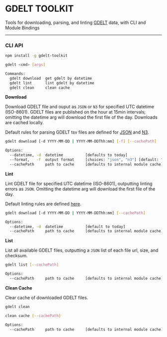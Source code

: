 # GDELT TOOLKIT

Tools for downloading, parsing, and linting [GDELT](//www.gdeltproject.org) data, with CLI and Module Bindings

---

### CLI API
```bash
npm install -g gdelt-toolkit

gdelt <cmd> [args]

Commands:
  gdelt download  get gdelt by datetime
  gdelt lint      lint gdelt by datetime
  gdelt clean     clean cache
```


**Download**

Download GDELT file and ouput as `JSON` or `N3` for specified UTC datetime (ISO-8601).  GDELT files are published on the hour at 15min intervals; omitting the datetime arg will download the first file of the day.  Downloads are cached locally.

Default rules for parsing GDELT tsv files are defined for [JSON](https://github.com/jameslaneconkling/gdelt-toolkit/blob/master/config/jsonTransform.js) and [N3](https://github.com/jameslaneconkling/gdelt-toolkit/blob/master/config/tripleTransform.js).

```bash
gdelt download [-d YYYY-MM-DD | YYYY-MM-DDThh:mm] [-f] [--cachePath]

Options:
  --datetime, -d  datetime          [defaults to today]
  --format,   -f  output format     [choices: "json", "n3"] [default: "json"]
  --cachePath     path to cache     [defaults to internal module cache]
```


**Lint**

Lint GDELT file for specified UTC datetime (ISO-8601), outputting linting errors as `JSON`.  Omitting the datetime arg will download the first file of the day.

Default linting rules are defined [here](https://github.com/jameslaneconkling/gdelt-toolkit/blob/master/config/linters.js).

```bash
gdelt download [-d YYYY-MM-DD | YYYY-MM-DDThh:mm] [--cachePath]

Options:
  --datetime, -d  datetime          [default to today]
  --cachePath     path to cache     [defaults to internal module cache]
```


**List**

List all available GDELT files, outputting a `JSON` list of each file url, size, and checksum.

```bash
gdelt list [--cachePath]

Options:
  --cachePath     path to cache     [defaults to internal module cache]
```


**Clean Cache**

Clear cache of downloaded GDELT files.


```bash
gdelt clean

clean cache [--cachePath]

Options:
  --cachePath     path to cache     [defaults to internal module cache]
```
